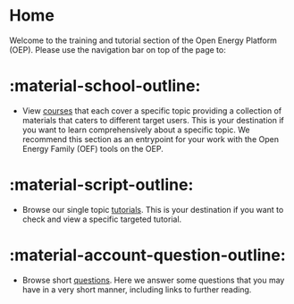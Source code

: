# Home

Welcome to the training and tutorial section of the Open Energy Platform (OEP). Please use the navigation bar on top of the page to:

# :material-school-outline:
* View [courses](https://openenergyplatform.github.io/academy/courses/01_introduction/) that each cover a specific topic providing a collection of materials that caters to different target users. This is your destination if you want to learn comprehensively about a specific topic. We recommend this section as an entrypoint for your work with the Open Energy Family (OEF) tools on the OEP.

# :material-script-outline:
* Browse our single topic [tutorials](https://openenergyplatform.github.io/academy/tutorials/). This is your destination if you want to check and view a specific targeted tutorial. 

# :material-account-question-outline:
* Browse short [questions](questions.md). Here we answer some questions that you may have in a very short manner, including links to further reading.
